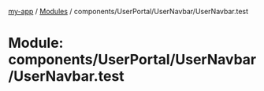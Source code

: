 [my-app](../README.md) / [Modules](../modules.md) / components/UserPortal/UserNavbar/UserNavbar.test

# Module: components/UserPortal/UserNavbar/UserNavbar.test
